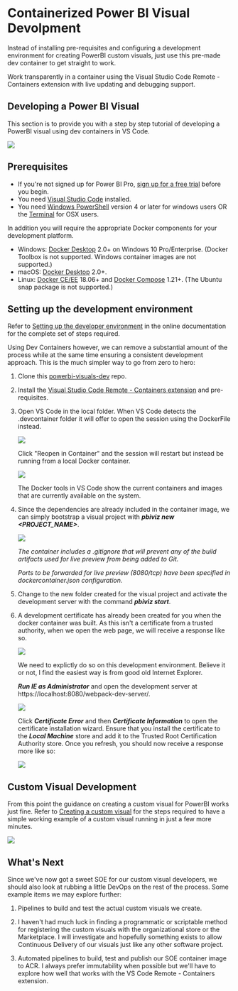 # Containerized Power BI Visual Devolpment

Instead of installing pre-requisites and configuring a development environment for creating PowerBI custom visuals, just use this pre-made dev container to get straight to work.

Work transparently in a container using the Visual Studio Code Remote - Containers extension with live updating and debugging support.
 
## Developing a Power BI Visual
 
This section is to provide you with a step by step tutorial of developing a PowerBI visual using dev containers in VS Code.

![](/images/remote-containers.png)

## Prerequisites

* If you're not signed up for Power BI Pro, [sign up for a free trial](https://powerbi.microsoft.com/pricing/) before you begin.
* You need [Visual Studio Code](https://www.visualstudio.com/) installed.
* You need [Windows PowerShell](https://docs.microsoft.com/powershell/scripting/install/installing-windows-powershell?view=powershell-6) version 4 or later for windows users OR the [Terminal](https://macpaw.com/how-to/use-terminal-on-mac) for OSX users.

In addition you will require the appropriate Docker components for your development platform.

* Windows: [Docker Desktop](https://www.docker.com/products/docker-desktop) 2.0+ on Windows 10 Pro/Enterprise. (Docker Toolbox is not supported. Windows container images are not supported.)
* macOS: [Docker Desktop](https://www.docker.com/products/docker-desktop) 2.0+.
* Linux: [Docker CE/EE](https://docs.docker.com/install/#supported-platforms) 18.06+ and [Docker Compose](https://docs.docker.com/compose/install) 1.21+. (The Ubuntu snap package is not supported.)

## Setting up the development environment

Refer to [Setting up the developer environment](https://docs.microsoft.com/en-au/power-bi/developer/visuals/custom-visual-develop-tutorial#setting-up-the-developer-environment) in the online documentation for the complete set of steps required.

Using Dev Containers however, we can remove a substantial amount of the process while at the same time ensuring a consistent development approach. This is the much simpler way to go from zero to hero:

1. Clone this [powerbi-visuals-dev](https://github.com/slamb2k/powerbi-visuals-dev) repo.
2. Install the [Visual Studio Code Remote - Containers extension](https://code.visualstudio.com/docs/remote/containers) and pre-requisites.

3. Open VS Code in the local folder. When VS Code detects the .devcontainer folder it will offer to open the session using the DockerFile instead. 

   ![](/images/start-dev-container.png)

   Click "Reopen in Container" and the session will restart but instead be running from a local Docker container.

   ![](/images/vscode-docker.png)

   The Docker tools in VS Code show the current containers and images that are currently available on the system.

4. Since the dependencies are already included in the container image, we can simply bootstrap a visual project with ***pbiviz new <PROJECT_NAME>***.

   ![](/images/new-pbiviz.png)

   *The container includes a .gitignore that will prevent any of the build artifacts used for live preview from being added to Git.*

   *Ports to be forwarded for live preview (8080/tcp) have been specified in dockercontainer.json configuration.*


5. Change to the new folder created for the visual project and activate the development server with the command ***pbiviz start***.

6. A development certificate has already been created for you when the docker container was built. As this isn't a certificate from a trusted authority, when we open the web page, we will receive a response like so.
 
   ![](/images/cert-fail.png)

   We need to explictly do so on this development environment. Believe it or not, I find the easiest way is from good old Internet Explorer. 
   
   ***Run IE as Administrator*** and open the development server at https://localhost:8080/webpack-dev-server/.
 
   ![](/images/cert-ie.png)

   Click ***Certificate Error*** and then ***Certificate Information*** to open the certificate installation wizard. Ensure that you install the certificate to the ***Local Machine*** store and add it to the Trusted Root Certification Authority store. Once you refresh, you should now receive a response more like so:

   ![](/images/cert-good.png)

## Custom Visual Development ##

From this point the guidance on creating a custom visual for PowerBI works just fine. Refer to [Creating a custom visual](https://docs.microsoft.com/en-au/power-bi/developer/visuals/custom-visual-develop-tutorial#creating-a-custom-visual) for the steps required to have a simple working example of a custom visual running in just a few more minutes.

   ![](https://docs.microsoft.com/en-au/power-bi/developer/visuals/media/custom-visual-develop-tutorial/resize-visual.png)

## What's Next ##

Since we've now got a sweet SOE for our custom visual developers, we should also look at rubbing a little DevOps on the rest of the process. Some example items we may explore further:

1. Pipelines to build and test the actual custom visuals we create.

2. I haven't had much luck in finding a programmatic or scriptable method for registering the custom visuals with the organizational store or the Marketplace. I will investigate and hopefully something exists to allow Continuous Delivery of our visuals just like any other software project.

3. Automated pipelines to build, test and publish our SOE container image to ACR. I always prefer immutability when possible but we'll have to explore how well that works with the VS Code Remote - Containers extension.

